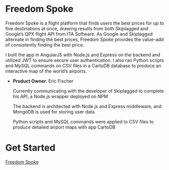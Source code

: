 # Freedom Spoke
Freedom Spoke is a flight platform that finds users the best prices for up to five destinations at once, drawing results from both Skiplagged and Google’s QPX flight API from ITA Software. As Google and Skiplagged alternate in finding the best prices, Freedom Spoke provides the value-add of consistently finding the best price. 

I built the app in AngularJS with Node.js and Express on the backend and utilized JWT to ensure secure user authentication. I also ran Python scripts and MySQL commands on CSV files in a CartoDB database to produce an interactive map of the world’s airports.

- __Product Owner__: Eric Fischer

  Currently communicating with the developer of Skiplagged to complete his API, a Node.js wrapper deployed on NPM

  The backend is architected with Node.js and Express middleware, and MongoDB is used for storing user data

  Python scripts and MySQL commands were applied to CSV files to produce detailed airport maps with app CartoDB

# Get Started
[Freedom Spoke ](https://freedom-spoke.herokuapp.com/)
